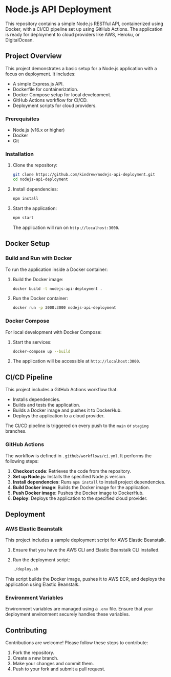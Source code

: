 # Node.js API Deployment

This repository contains a simple Node.js RESTful API, containerized using Docker, with a CI/CD pipeline set up using GitHub Actions. The application is ready for deployment to cloud providers like AWS, Heroku, or DigitalOcean.

## Project Overview

This project demonstrates a basic setup for a Node.js application with a focus on deployment. It includes:

- A simple Express.js API.
- Dockerfile for containerization.
- Docker Compose setup for local development.
- GitHub Actions workflow for CI/CD.
- Deployment scripts for cloud providers.

### Prerequisites

- Node.js (v16.x or higher)
- Docker
- Git

### Installation

1. Clone the repository:

   ```bash
   git clone https://github.com/kindrew/nodejs-api-deployment.git
   cd nodejs-api-deployment
   ```

2. Install dependencies:

   ```bash
   npm install
   ```

3. Start the application:

   ```bash
   npm start
   ```

   The application will run on `http://localhost:3000`.

## Docker Setup

### Build and Run with Docker

To run the application inside a Docker container:

1. Build the Docker image:

   ```bash
   docker build -t nodejs-api-deployment .
   ```

2. Run the Docker container:

   ```bash
   docker run -p 3000:3000 nodejs-api-deployment
   ```

### Docker Compose

For local development with Docker Compose:

1. Start the services:

   ```bash
   docker-compose up --build
   ```

2. The application will be accessible at `http://localhost:3000`.

## CI/CD Pipeline

This project includes a GitHub Actions workflow that:

- Installs dependencies.
- Builds and tests the application.
- Builds a Docker image and pushes it to DockerHub.
- Deploys the application to a cloud provider.

The CI/CD pipeline is triggered on every push to the `main` or `staging` branches.

### GitHub Actions

The workflow is defined in `.github/workflows/ci.yml`. It performs the following steps:

1. **Checkout code**: Retrieves the code from the repository.
2. **Set up Node.js**: Installs the specified Node.js version.
3. **Install dependencies**: Runs `npm install` to install project dependencies.
4. **Build Docker image**: Builds the Docker image for the application.
5. **Push Docker image**: Pushes the Docker image to DockerHub.
6. **Deploy**: Deploys the application to the specified cloud provider.

## Deployment

### AWS Elastic Beanstalk

This project includes a sample deployment script for AWS Elastic Beanstalk.

1. Ensure that you have the AWS CLI and Elastic Beanstalk CLI installed.
2. Run the deployment script:

   ```bash
   ./deploy.sh
   ```

This script builds the Docker image, pushes it to AWS ECR, and deploys the application using Elastic Beanstalk.


### Environment Variables

Environment variables are managed using a `.env` file. Ensure that your deployment environment securely handles these variables.

## Contributing

Contributions are welcome! Please follow these steps to contribute:

1. Fork the repository.
2. Create a new branch.
3. Make your changes and commit them.
4. Push to your fork and submit a pull request.
